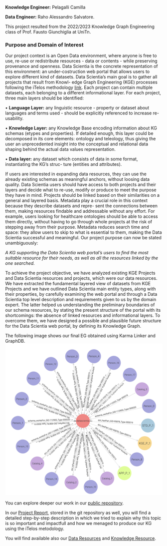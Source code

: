 **Knowledge Engineer:** Pelagalli Camilla

**Data Engineer:** Raho Alessandro Salvatore.

This project resulted from the 2022/2023 Knowledge Graph Engineering class of Prof. Fausto Giunchiglia at UniTn. 

### Purpose and Domain of Interest
Our project context is an Open Data environment, where anyone is free to use, re-use or
redistribute resources - data or contents - while preserving provenance and openness.
Data Scientia is the concrete representation of this environment: an under-costruction
web portal that allows users to explore different kind of datasets.
Data Scientia’s main goal is to gather all projects that result from Knowl-
edge Graph Engineering (KGE) processes following the iTelos methodology
[link](https://doi.org/10.48550/arxiv.2105.09418). Each project can contain multiple datasets,
each belonging to a different informational layer. For each project, three main layers should be
identified:

• **Language Layer:** any linguistic resource - property or dataset about languages and terms
used - should be explicitly referenced to increase re-usability.

• **Knowledge Layer:** any Knowledge Base encoding information about KG schemas (etypes
and properties). If detailed enough, this layer could be decomposed in its core elements:
ontology and teleology, thus giving the user an unprecedented insight into the conceptual
and relational data shaping behind the actual data values representation.

• **Data layer:** any dataset which consists of data in some format, instantiating the KG’s struc-
ture (entities and attributes).

If users are interested in expanding data resources, they can
use the already existing schemas as meaningful anchors, without loosing data quality.
Data Scientia users should have access to both projects and their layers and decide what to
re-use, modify or produce to meet the purpose they have in mind. Projects should be linked
based on their similarities on a general and layered basis.
Metadata play a crucial role in this context because they describe datasets and repre-
sent the connections between them, making resources findable and addressable without any
effort. For example, users looking for healthcare ontologies should be able to access them
directly, without having to go through whole projects at the risk of stepping away from their
purpose. Metadata reduces search time and space: they allow users to skip to what is essential
to them, making the Data Scientia successful and meaningful.
Our project purpose can now be stated unambiguously:

*A KG supporting the Data Scientia web portal’s users to find the most suitable resource
for their needs, as well as all the resources linked by the one searched.*

To achieve the project objective, we have analyzed existing KGE Projects and Data Scientia resources and projects, which were our data resources. We have extracted the
fundamental layered view of datasets from KGE Projects and we have outlined Data Scientia main entity types, along with their properties, by carefully examining the web portal and through
a Data Scientia top level description and requirements given to us by the domain expert. The
latter helped us understanding the preliminary boundaries of our schema resources, by stating
the present structure of the portal with its shortcomings: the absence of linked resources and
informational layers. To overcome them, we have designed a possible and plausible future
structure for the Data Scientia web portal, by defining its Knowledge Graph.

The following image shows our final EG obtained using Karma Linker and GraphDB.
![alt text](https://github.com/AleRaho/KGE-2022-Metadata-Project/blob/main/Final_EG.png?raw=true)

You can explore deeper our work in our [public repository](https://github.com/AleRaho/KGE-2022-Metadata-Project).

In our [Project Report](https://github.com/AleRaho/KGE-2022-Metadata-Project/tree/main/Documentation), stored in the git repository as well, you will find a detailed step-by-step description in which we tried to explain why this topic is so important and impactfull and how we menaged to produce our KG using the iTelos metodology.

You will find available also our [Data Resources](https://github.com/AleRaho/KGE-2022-Metadata-Project/tree/main/Datasets/Inception/Tables) and [Knowledge Resource](https://github.com/AleRaho/KGE-2022-Metadata-Project/tree/main/Datasets/Formal%20Modeling).
